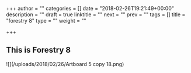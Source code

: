 +++
author = ""
categories = []
date = "2018-02-26T19:21:49+00:00"
description = ""
draft = true
linktitle = ""
next = ""
prev = ""
tags = []
title = "forestry 8"
type = ""
weight = ""

+++
## This is Forestry 8

![](/uploads/2018/02/26/Artboard 5 copy 18.png)